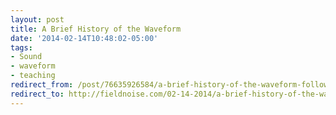```yaml
---
layout: post 
title: A Brief History of the Waveform 
date: '2014-02-14T10:48:02-05:00' 
tags: 
- Sound 
- waveform 
- teaching 
redirect_from: /post/76635926584/a-brief-history-of-the-waveform-follows-the/
redirect_to: http://fieldnoise.com/02-14-2014/a-brief-history-of-the-waveform-follows-the/
---
```



